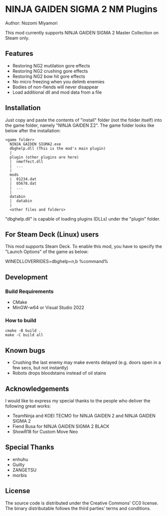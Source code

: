 NINJA GAIDEN SIGMA 2 NM Plugins
===============================
Author: Nozomi Miyamori

This mod currently supports NINJA GAIDEN SIGMA 2 Master Collection on Steam only.

Features
--------

- Restoring NG2 mutilation gore effects
- Restoring NG2 crushing gore effects
- Restoring NG2 bow hit gore effects
- No micro freezing when you delimb enemies
- Bodies of non-fiends will never disappear
- Load additional dll and mod data from a file

Installation
------------

Just copy and paste the contents of "install" folder (not the folder itself) into the game
folder, namely "NINJA GAIDEN Σ2". The game folder looks like below after the installation:

```
<game folder>
  NINJA GAIDEN SIGMA2.exe
  dbghelp.dll (This is the mod's main plugin)
  |
  plugin (other plugins are here)
  |  nmeffect.dll
  |  ...
  |
  mods
  |  01234.dat
  |  05678.dat
  |  ...
  |
  databin
  |  databin
  |
  <other files and folders>
```

"dbghelp.dll" is capable of loading plugins (DLLs) under the "plugin" folder.

For Steam Deck (Linux) users
----------------------------

This mod supports Steam Deck. To enable this mod, you have to specify the "Launch Options" of
the game as below:

WINEDLLOVERRIDES=dbghelp=n,b %command%

Development
-----------

### Build Requirements

 - CMake
 - MinGW-w64 or Visual Studio 2022

### How to build

```
cmake -B build .
make -C build all
```

Known bugs
----------

- Crushing the last enemy may make events delayed (e.g. doors open in a few secs,
  but not instantly)
- Robots drops bloodstains instead of oil stains

Acknowledgements
----------------

I would like to express my special thanks to the people who deliver the following
great works:

- TeamNinja and KOEI TECMO for NINJA GAIDEN 2 and NINJA GAIDEN SIGMA 2
- Fiend Busa for NINJA GAIDEN SIGMA 2 BLACK
- ShowR18 for Custom Move Neo

Special Thanks
--------------

- enhuhu
- Guilty
- ZANGETSU
- morbis

License
-------

The source code is distributed under the Creative Commons' CC0 license. The binary
distributable follows the third parties' terms and conditions.
